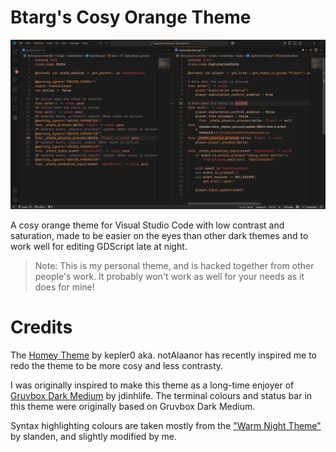 # Btarg's Cosy Orange Theme
![Screenshot](screenshot.png)

A cosy orange theme for Visual Studio Code with low contrast and saturation, made to be easier on the eyes than other dark themes and to work well for editing GDScript late at night.

> Note: This is my personal theme, and is hacked together from other people's work. It probably won't work as well for your needs as it does for mine!

# Credits
The [Homey Theme](https://github.com/notAlaanor/homey-theme/blob/master/themes/Homey-color-theme.json) by kepler0 aka. notAlaanor has recently inspired me to redo the theme to be more cosy and less contrasty.

I was originally inspired to make this theme as a long-time enjoyer of [Gruvbox Dark Medium](https://marketplace.visualstudio.com/items?itemName=jdinhlife.gruvbox) by jdinhlife. The terminal colours and status bar in this theme were originally based on Gruvbox Dark Medium.

Syntax highlighting colours are taken mostly from the ["Warm Night Theme"](https://github.com/slanden/warm-night-theme/blob/main/themes/warm-night.json) by slanden, and slightly modified by me.


